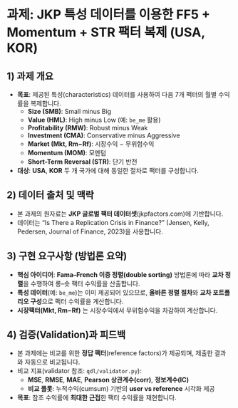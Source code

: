 # 과제: JKP 특성 데이터를 이용한 FF5 + Momentum + STR 팩터 복제 (USA, KOR)

## 1) 과제 개요

- **목표**: 제공된 특성(characteristics) 데이터를 사용하여 다음 7개 팩터의 월별 수익률을 복제합니다.
  - **Size (SMB)**: Small minus Big
  - **Value (HML)**: High minus Low (예: `be_me` 활용)
  - **Profitability (RMW)**: Robust minus Weak
  - **Investment (CMA)**: Conservative minus Aggressive
  - **Market (Mkt, Rm−Rf)**: 시장수익 − 무위험수익
  - **Momentum (MOM)**: 모멘텀
  - **Short-Term Reversal (STR)**: 단기 반전
- **대상**: **USA**, **KOR** 두 개 국가에 대해 동일한 절차로 팩터를 구성합니다.

## 2) 데이터 출처 및 맥락

- 본 과제의 원자료는 **JKP 글로벌 팩터 데이터셋**(jkpfactors.com)에 기반합니다.
- 데이터는 “Is There a Replication Crisis in Finance?” (Jensen, Kelly, Pedersen, Journal of Finance, 2023)을 사용합니다.

## 3) 구현 요구사항 (방법론 요약)

- **핵심 아이디어**: **Fama–French 이중 정렬(double sorting)** 방법론에 따라 **교차 정렬**을 수행하여 롱–숏 팩터 수익률을 산출합니다.
- **특성 데이터**(예: `be_me`)는 이미 제공되어 있으므로, **올바른 정렬 절차**와 **교차 포트폴리오 구성**으로 팩터 수익률을 계산합니다.
- **시장팩터(Mkt, Rm−Rf)** 는 시장수익에서 무위험수익을 차감하여 계산합니다.

## 4) 검증(Validation)과 피드백

- 본 과제에는 비교를 위한 **정답 팩터**(reference factors)가 제공되며, 제출한 결과와 자동으로 비교됩니다.
- 비교 지표(validator 참조: `qdl/validator.py`):
  - **MSE**, **RMSE**, **MAE**, **Pearson 상관계수(corr)**, **정보계수(IC)**
  - **비교 플롯**: 누적수익(cumsum) 기반의 **user vs reference** 시각화 제공
- **목표**: 참조 수익률에 **최대한 근접**한 팩터 수익률을 재현합니다.
